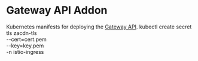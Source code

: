 # Gateway API Addon

Kubernetes manifests for deploying the [Gateway API](https://gateway-api.sigs.k8s.io/).
kubectl create secret tls zacdn-tls \
  --cert=cert.pem \
  --key=key.pem \
  -n istio-ingress